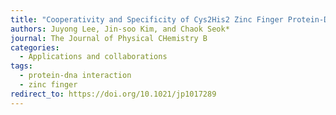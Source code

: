 ```yaml
---
title: "Cooperativity and Specificity of Cys2His2 Zinc Finger Protein-DNA Interactions: A Molecular Dynamics Simulation Study"
authors: Juyong Lee, Jin-soo Kim, and Chaok Seok*
journal: The Journal of Physical CHemistry B
categories:
  - Applications and collaborations
tags:
  - protein-dna interaction
  - zinc finger
redirect_to: https://doi.org/10.1021/jp1017289
---
```

